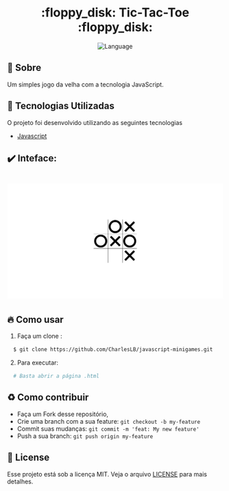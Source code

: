 <h1 align="center">
  :floppy_disk: Tic-Tac-Toe :floppy_disk:
</h1>


<p align="center">
  <img alt="Language" src="https://img.shields.io/badge/language-NodeJS-brightgreen">
</p>


## :bookmark: Sobre
Um simples jogo da velha com a tecnologia JavaScript.

<a id="documentacao"></a>

## :rocket: Tecnologias Utilizadas

O projeto foi desenvolvido utilizando as seguintes tecnologias

- [Javascript](https://www.typescriptlang.org/)

## :heavy_check_mark: Inteface:

<h1 align="center">
    <img alt="Web" src="./.github/interface.png" width="900px">
</h1>

<a id="como-usar"></a>

## :fire: Como usar

1. Faça um clone :

```sh
  $ git clone https://github.com/CharlesLB/javascript-minigames.git
```

2. Para executar:

```sh
  # Basta abrir a página .html
```

<a id="como-contribuir"></a>

## :recycle: Como contribuir

- Faça um Fork desse repositório,
- Crie uma branch com a sua feature: `git checkout -b my-feature`
- Commit suas mudanças: `git commit -m 'feat: My new feature'`
- Push a sua branch: `git push origin my-feature`

## :memo: License

Esse projeto está sob a licença MIT. Veja o arquivo [LICENSE](LICENSE.md) para mais detalhes.
